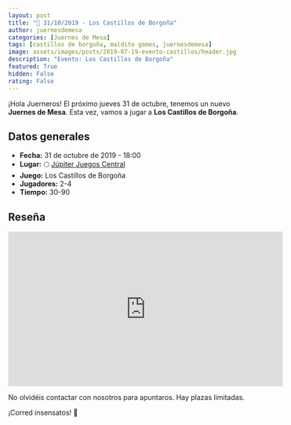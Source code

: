 ```yaml
---
layout: post
title: "📆 31/10/2019 - Los Castillos de Borgoña"
author: juernesdemesa
categories: [Juernes de Mesa]
tags: [castillos de borgoña, maldito games, juernesdemesa]
image: assets/images/posts/2019-07-19-evento-castillos/header.jpg
description: "Evento: Los Castillos de Borgoña"
featured: True
hidden: False
rating: False
---
```


¡Hola Juerneros! El próximo jueves 31 de octubre, tenemos un nuevo **Juernes de Mesa**. Esta vez, vamos a jugar a **Los Castillos de Borgoña**.

## Datos generales

- **Fecha:** 31 de octubre de 2019 - 18:00
- **Lugar:** 🌕 [Júpiter Juegos Central](https://www.jupiterjuegos.com/tiendas/)
- **Juego:** Los Castillos de Borgoña
- **Jugadores:** 2-4
- **Tiempo:** 30-90

## Reseña

<iframe width="560" height="315" src="https://www.youtube.com/embed/F6Y5mhrIb5A" frameborder="0" allow="accelerometer; autoplay; encrypted-media; gyroscope; picture-in-picture" allowfullscreen></iframe>

No olvidéis contactar con nosotros para apuntaros. Hay plazas limitadas.

¡Corred insensatos! 🧙
